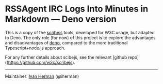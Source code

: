# RSSAgent IRC Logs Into Minutes in Markdown — Deno version

This is a copy of the [scribejs](https://github.com/w3c/scribejs) tools, developed for W3C usage, but adapted to Deno. The only role (for now) of this project is to explore the advantages and disadvantages of [deno](https://deno.land), compared to the more traditional Typescript+node.js approach.

For any further details about scibejs, see the relevant [github repo]((https://github.com/w3c/scribejs).

---

Maintainer: [Ivan Herman](https://ivan-herman.net/professional/) (@iherman)
